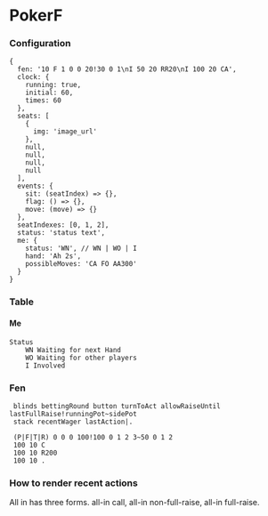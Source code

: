 # PokerF

### Configuration

    {
      fen: '10 F 1 0 0 20!30 0 1\nI 50 20 RR20\nI 100 20 CA',
      clock: {
        running: true,
        initial: 60,
        times: 60
      },
      seats: [
        {
          img: 'image_url'
        },
        null,
        null,
        null,
        null
      ],
      events: {
        sit: (seatIndex) => {},
        flag: () => {},
        move: (move) => {}
      },
      seatIndexes: [0, 1, 2],
      status: 'status text',
      me: {
        status: 'WN', // WN | WO | I
        hand: 'Ah 2s',
        possibleMoves: 'CA FO AA300'
      }
    }

### Table

#### Me
    
    Status
        WN Waiting for next Hand
        WO Waiting for other players
        I Involved


### Fen

     blinds bettingRound button turnToAct allowRaiseUntil lastFullRaise!runningPot~sidePot
     stack recentWager lastAction|. 

     (P|F|T|R) 0 0 0 100!100 0 1 2 3~50 0 1 2
     100 10 C
     100 10 R200
     100 10 .


### How to render recent actions

All in has three forms. all-in call, all-in non-full-raise, all-in full-raise.
